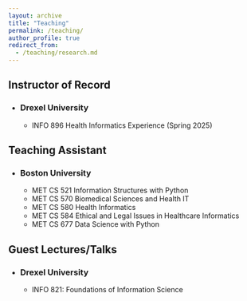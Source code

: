 ```yaml
---
layout: archive
title: "Teaching"
permalink: /teaching/
author_profile: true
redirect_from: 
  - /teaching/research.md
---
```


## Instructor of Record
- ### Drexel University
    - INFO 896 Health Informatics Experience (Spring 2025)

## Teaching Assistant
- ### Boston University
    - MET CS 521 Information Structures with Python
    - MET CS 570 Biomedical Sciences and Health IT
    - MET CS 580 Health Informatics
    - MET CS 584 Ethical and Legal Issues in Healthcare Informatics
    - MET CS 677 Data Science with Python

## Guest Lectures/Talks
- ### Drexel University
    - INFO 821: Foundations of Information Science